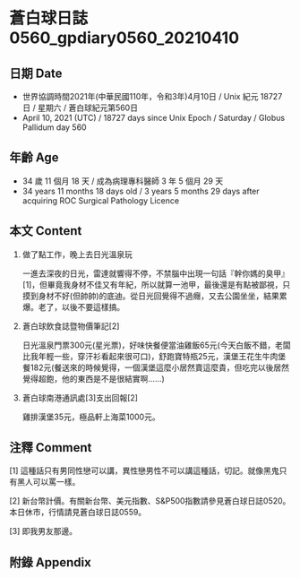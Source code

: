 [_metadata_:encoding]: - "utf-8"
[_metadata_:language]: - "zh-Hant-TW"
[_metadata_:fileformat]: - "markdown"
[_metadata_:MIME_type]: - "text/plain"
[_metadata_:markdown_version]: - "commonmark version 0.29"
[_metadata_:markdown_spec]: - "https://spec.commonmark.org/0.29/"

# 蒼白球日誌0560_gpdiary0560_20210410 #

## 日期 Date ##

* 世界協調時間2021年(中華民國110年，令和3年)4月10日 / Unix 紀元 18727 日 / 星期六 / 蒼白球紀元第560日
* April 10, 2021 (UTC) / 18727 days since Unix Epoch / Saturday / Globus Pallidum day 560

## 年齡 Age ##

* 34 歲 11 個月 18 天 / 成為病理專科醫師 3 年 5 個月 29 天
* 34 years 11 months 18 days old / 3 years 5 months 29 days after acquiring ROC Surgical Pathology Licence

## 本文 Content ##

1. 做了點工作，晚上去日光溫泉玩

    一進去深夜的日光，雷達就響得不停，不禁腦中出現一句話『幹你媽的臭甲』[1]，但畢竟我身材不佳又有年紀，所以就算一池甲，最後還是有點被鄙視，只摸到身材不好(但帥帥)的底迪。從日光回覺得不過癮，又去公園坐坐，結果累爆。老了，以後不要這樣搞。
    
2. 蒼白球飲食誌暨物價筆記[2]

    日光溫泉門票300元(星光票)，好味快餐便當油雞飯65元(今天白飯不錯，老闆比我年輕一些，穿汗衫看起來很可口)，舒跑寶特瓶25元，漢堡王花生牛肉堡餐182元(餐送來的時候覺得，一個漢堡這麼小居然賣這麼貴，但吃完以後居然覺得超飽，他的東西是不是很結實啊......)
    
3. 蒼白球南港通訊處[3]支出回報[2]

    雞排漢堡35元，極品軒上海菜1000元。

## 注釋 Comment ##

[1] 這種話只有男同性戀可以講，異性戀男性不可以講這種話，切記。就像黑鬼只有黑人可以罵一樣。

[2] 新台幣計價。有關新台幣、美元指數、S&P500指數請參見蒼白球日誌0520。本日休市，行情請見蒼白球日誌0559。

[3] 即我男友那邊。


## 附錄 Appendix ##

